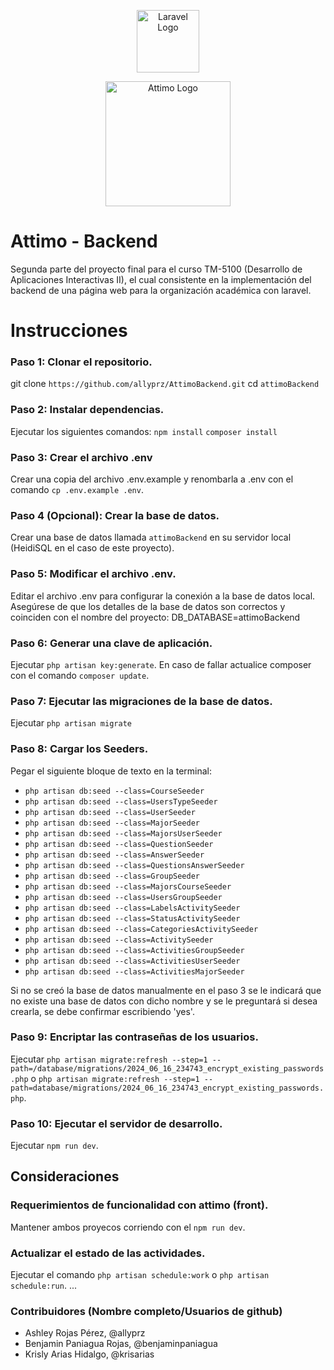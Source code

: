 
<p align="center"><a href="https://laravel.com" target="_blank"><img src="https://raw.githubusercontent.com/laravel/art/master/logo-lockup/5%20SVG/2%20CMYK/1%20Full%20Color/laravel-logolockup-cmyk-red.svg" width="100" alt="Laravel Logo"></a></p>

<p align="center"><a href="https://laravel.com" target="_blank"><img src="https://i.ibb.co/YcMWk7F/attimo.png" width="200" alt="Attimo Logo"></a></p>

# Attimo - Backend

Segunda parte del proyecto final para el curso TM-5100 (Desarrollo de Aplicaciones Interactivas II), el cual consistente en la implementación del backend de una página web para la organización académica con laravel. 

# Instrucciones

### Paso 1: Clonar el repositorio.
git clone `https://github.com/allyprz/AttimoBackend.git`
cd `attimoBackend`

### Paso 2: Instalar dependencias.
Ejecutar los siguientes comandos:
`npm install`
`composer install`

### Paso 3: Crear el archivo .env
Crear una copia del archivo .env.example y renombarla a .env con el comando `cp .env.example .env`.

### Paso 4 (Opcional): Crear la base de datos.
Crear una base de datos llamada `attimoBackend` en su servidor local (HeidiSQL en el caso de este proyecto).

### Paso 5: Modificar el archivo .env.
Editar el archivo .env para configurar la conexión a la base de datos local. Asegúrese de que los detalles de la base de datos son correctos y coinciden con el nombre del proyecto:
DB_DATABASE=attimoBackend

### Paso 6: Generar una clave de aplicación.
Ejecutar `php artisan key:generate`. En caso de fallar actualice composer con el comando `composer update`.

### Paso 7: Ejecutar las migraciones de la base de datos.
Ejecutar `php artisan migrate`

### Paso 8: Cargar los Seeders.
Pegar el siguiente bloque de texto en la terminal:
- `php artisan db:seed --class=CourseSeeder`
- `php artisan db:seed --class=UsersTypeSeeder`
- `php artisan db:seed --class=UserSeeder`
- `php artisan db:seed --class=MajorSeeder`
- `php artisan db:seed --class=MajorsUserSeeder`
- `php artisan db:seed --class=QuestionSeeder`
- `php artisan db:seed --class=AnswerSeeder`
- `php artisan db:seed --class=QuestionsAnswerSeeder`
- `php artisan db:seed --class=GroupSeeder`
- `php artisan db:seed --class=MajorsCourseSeeder`
- `php artisan db:seed --class=UsersGroupSeeder`
- `php artisan db:seed --class=LabelsActivitySeeder`
- `php artisan db:seed --class=StatusActivitySeeder`
- `php artisan db:seed --class=CategoriesActivitySeeder`
- `php artisan db:seed --class=ActivitySeeder`
- `php artisan db:seed --class=ActivitiesGroupSeeder`
- `php artisan db:seed --class=ActivitiesUserSeeder`
- `php artisan db:seed --class=ActivitiesMajorSeeder`

Si no se creó la base de datos manualmente en el paso 3 se le indicará que no existe una base de datos con dicho nombre y se le preguntará si desea crearla, se debe confirmar escribiendo 'yes'.

<!-- Copiar y pegar en la terminal:
php artisan db:seed --class=CourseSeeder
php artisan db:seed --class=UsersTypeSeeder
php artisan db:seed --class=UserSeeder
php artisan db:seed --class=MajorSeeder
php artisan db:seed --class=MajorsUserSeeder
php artisan db:seed --class=QuestionSeeder
php artisan db:seed --class=AnswerSeeder
php artisan db:seed --class=QuestionsAnswerSeeder
php artisan db:seed --class=GroupSeeder
php artisan db:seed --class=MajorsCourseSeeder
php artisan db:seed --class=UsersGroupSeeder
php artisan db:seed --class=LabelsActivitySeeder
php artisan db:seed --class=StatusActivitySeeder
php artisan db:seed --class=CategoriesActivitySeeder
php artisan db:seed --class=ActivitySeeder
php artisan db:seed --class=ActivitiesGroupSeeder
php artisan db:seed --class=ActivitiesUserSeeder
php artisan db:seed --class=ActivitiesMajorSeeder
 -->
### Paso 9: Encriptar las contraseñas de los usuarios.
Ejecutar `php artisan migrate:refresh --step=1 --path=/database/migrations/2024_06_16_234743_encrypt_existing_passwords.php` o `php artisan migrate:refresh --step=1 --path=database/migrations/2024_06_16_234743_encrypt_existing_passwords.php`.


### Paso 10: Ejecutar el servidor de desarrollo.
Ejecutar `npm run dev`.

## Consideraciones
### Requerimientos de funcionalidad con attimo (front).
Mantener ambos proyecos corriendo con el `npm run dev`.

### Actualizar el estado de las actividades.
Ejecutar el comando `php artisan schedule:work` o `php artisan schedule:run`.
...

### Contribuidores (Nombre completo/Usuarios de github)
* Ashley Rojas Pérez, @allyprz
* Benjamin Paniagua Rojas, @benjaminpaniagua
* Krisly Arias Hidalgo, @krisarias